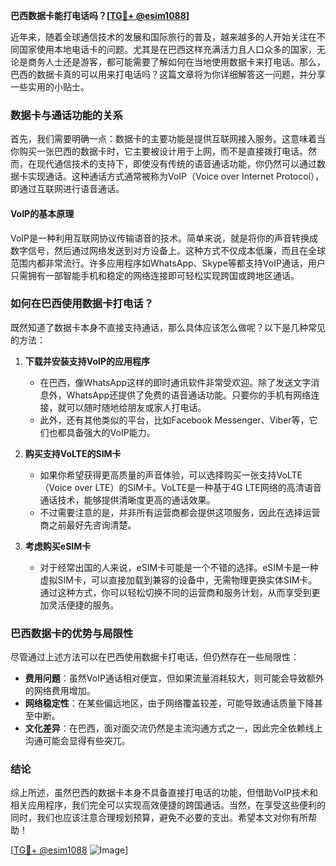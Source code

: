 **巴西数据卡能打电话吗？[[TG💪+ @esim1088](https://t.me/s/esim1088)]**

近年来，随着全球通信技术的发展和国际旅行的普及，越来越多的人开始关注在不同国家使用本地电话卡的问题。尤其是在巴西这样充满活力且人口众多的国家，无论是商务人士还是游客，都可能需要了解如何在当地使用数据卡来打电话。那么，巴西的数据卡真的可以用来打电话吗？这篇文章将为你详细解答这一问题，并分享一些实用的小贴士。

### 数据卡与通话功能的关系

首先，我们需要明确一点：数据卡的主要功能是提供互联网接入服务。这意味着当你购买一张巴西的数据卡时，它主要被设计用于上网，而不是直接拨打电话。然而，在现代通信技术的支持下，即使没有传统的语音通话功能，你仍然可以通过数据卡实现通话。这种通话方式通常被称为VoIP（Voice over Internet Protocol），即通过互联网进行语音通话。

#### VoIP的基本原理

VoIP是一种利用互联网协议传输语音的技术。简单来说，就是将你的声音转换成数字信号，然后通过网络发送到对方设备上。这种方式不仅成本低廉，而且在全球范围内都非常流行。许多应用程序如WhatsApp、Skype等都支持VoIP通话，用户只需拥有一部智能手机和稳定的网络连接即可轻松实现跨国或跨地区通话。

### 如何在巴西使用数据卡打电话？

既然知道了数据卡本身不直接支持通话，那么具体应该怎么做呢？以下是几种常见的方法：

1. **下载并安装支持VoIP的应用程序**
   - 在巴西，像WhatsApp这样的即时通讯软件非常受欢迎。除了发送文字消息外，WhatsApp还提供了免费的语音通话功能。只要你的手机有网络连接，就可以随时随地给朋友或家人打电话。
   - 此外，还有其他类似的平台，比如Facebook Messenger、Viber等，它们也都具备强大的VoIP能力。

2. **购买支持VoLTE的SIM卡**
   - 如果你希望获得更高质量的声音体验，可以选择购买一张支持VoLTE（Voice over LTE）的SIM卡。VoLTE是一种基于4G LTE网络的高清语音通话技术，能够提供清晰度更高的通话效果。
   - 不过需要注意的是，并非所有运营商都会提供这项服务，因此在选择运营商之前最好先咨询清楚。

3. **考虑购买eSIM卡**
   - 对于经常出国的人来说，eSIM卡可能是一个不错的选择。eSIM卡是一种虚拟SIM卡，可以直接加载到兼容的设备中，无需物理更换实体SIM卡。通过这种方式，你可以轻松切换不同的运营商和服务计划，从而享受到更加灵活便捷的服务。

### 巴西数据卡的优势与局限性

尽管通过上述方法可以在巴西使用数据卡打电话，但仍然存在一些局限性：

- **费用问题**：虽然VoIP通话相对便宜，但如果流量消耗较大，则可能会导致额外的网络费用增加。
- **网络稳定性**：在某些偏远地区，由于网络覆盖较差，可能导致通话质量下降甚至中断。
- **文化差异**：在巴西，面对面交流仍然是主流沟通方式之一，因此完全依赖线上沟通可能会显得有些突兀。

### 结论

综上所述，虽然巴西的数据卡本身不具备直接打电话的功能，但借助VoIP技术和相关应用程序，我们完全可以实现高效便捷的跨国通话。当然，在享受这些便利的同时，我们也应该注意合理规划预算，避免不必要的支出。希望本文对你有所帮助！

[[TG💪+ @esim1088](https://t.me/s/esim1088) ![Image](https://i.postimg.cc/4NQfJmqS/Snipaste-2025-05-13-00-14-12.png)]